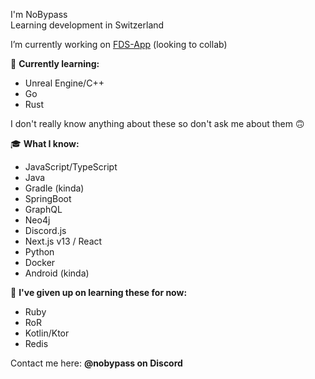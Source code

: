 I'm NoBypass\
Learning development in Switzerland

I’m currently working on [FDS-App](https://github.com/NoBypass/fds) (looking to collab)

🏫 **Currently learning:**
- Unreal Engine/C++
- Go
- Rust


I don't really know anything about these so don't ask me about them 🙃

🎓 **What I know:**
- JavaScript/TypeScript
- Java
- Gradle (kinda)
- SpringBoot
- GraphQL
- Neo4j
- Discord.js
- Next.js v13 / React
- Python
- Docker
- Android (kinda)

🫠 **I've given up on learning these for now:**
- Ruby
- RoR
- Kotlin/Ktor
- Redis

Contact me here: **@nobypass on Discord**
